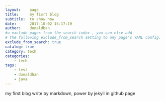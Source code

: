 ```yaml
---
layout:    page
title:     my fisrt blog
subtitle:  to show how
date:      2017-10-02 15:17:19
author:    donaldhan
#o exclude pages from the search index , you can else add
# the following exclude_from_search setting to any page's YAML config.
exclude_from_search: true
catalog: true
category: tech
categories:
    - tech
tags:
    - test
    - donaldhan
    - java  
---
```


my first blog write by markdown, power by jekyll in github page  
